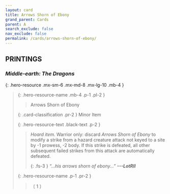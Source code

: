 ```yaml
---
layout: card
title: Arrows Shorn of Ebony
grand_parent: Cards
parent: A
search_exclude: false
nav_exclude: false
permalink: /cards/arrows-shorn-of-ebony/
---
```


## PRINTINGS


### _Middle-earth: The Dragons_

{: .hero-resource .mx-sm-6 .mx-md-8 .mx-lg-10 .mb-4 }
> {: .hero-resource-name .mb-4 .p-1 .pl-2 }
> > <div class="card-mp"></div>
> > <div class="card-name">Arrows Shorn of Ebony</div>
>
> {: .card-classification .pr-2 }
> Minor Item
>
> {: .hero-resource-text .black-text .p-2 }
> > _Hoard item._ Warrior only: discard _Arrows Shorn of Ebony_ to modify a strike from a hazard creature attack not keyed to a site by -1 prowess, -2 body. If this strike is defeated, all other subsequent failed strikes from this attack are automatically defeated. 
> > 
> > {: .fs-3 } 
> > _“...his arrows shorn of ebony...”_ ***---&#65279;LotRII*** 
> 
> {: .hero-resource-name .p-1 .pr-2 }
> > <div class="card-shield"></div>
> > <div class="card-corruption">〔 1 〕</div>
